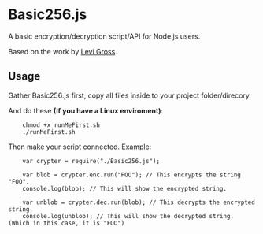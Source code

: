 Basic256.js
=========================

A basic encryption/decryption script/API for Node.js users.

Based on the work by [Levi Gross](http://www.levigross.com/2014/03/30/how-to-write-an-encrypt-and-decrypt-api-for-data-at-rest-in-nodejs/).

Usage
-----

Gather Basic256.js first, copy all files inside to your project folder/direcory.

And do these **(If you have a Linux enviroment)**:

        chmod +x runMeFirst.sh
        ./runMeFirst.sh

Then make your script connected. Example:

        var crypter = require("./Basic256.js");
        
        var blob = crypter.enc.run("FOO"); // This encrypts the string "FOO".
        console.log(blob); // This will show the encrypted string.
        
        var unblob = crypter.dec.run(blob); // This decrypts the encrypted string.
        console.log(unblob); // This will show the decrypted string. (Which in this case, it is "FOO")
